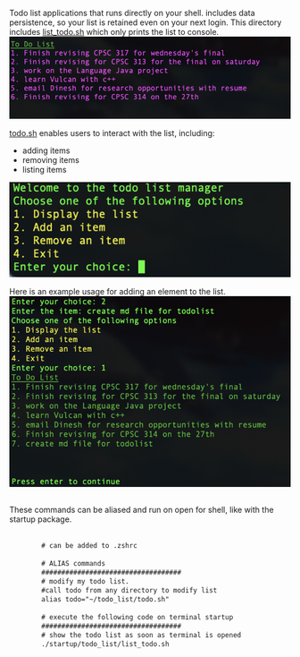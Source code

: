 Todo list applications that runs directly on your shell. includes data persistence, so your list is retained even on your next login. This directory includes <a href="./list_todo.sh">list_todo.sh</a> which only prints the list to console. 
![list_todo.png](./images/list_todo.png)


<a href="./list_todo.sh">todo.sh</a> enables users to interact with the list, including:
<ul>
    <li>adding items</li>
    <li>removing items</li>
    <li>listing items</li>
</ul>

![ui.png](./images/ui.png)

Here is an example usage for adding an element to the list.
![usage.png](./images/usage.png)

##
These commands can be aliased and run on open for shell, like with the startup package. 
<pre>
    <code>
        # can be added to .zshrc
        
        # ALIAS commands
        ###################################
        # modify my todo list. 
        #call todo from any directory to modify list
        alias todo="~/todo_list/todo.sh"

        # execute the following code on terminal startup
        ###################################
        # show the todo list as soon as terminal is opened
        ./startup/todo_list/list_todo.sh
    </code>
</pre>